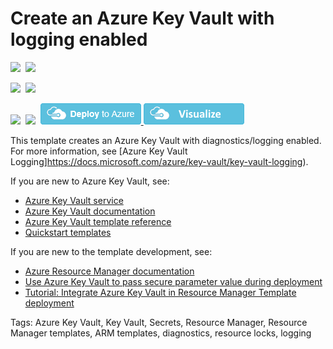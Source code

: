 # Create an Azure Key Vault with logging enabled

<IMG SRC="https://azurequickstartsservice.blob.core.windows.net/badges/201-key-vault-with-logging-create/PublicLastTestDate.svg" />&nbsp;
<IMG SRC="https://azurequickstartsservice.blob.core.windows.net/badges/201-key-vault-with-logging-create/PublicDeployment.svg" />&nbsp;

<IMG SRC="https://azurequickstartsservice.blob.core.windows.net/badges/201-key-vault-with-logging-create/FairfaxLastTestDate.svg" />&nbsp;
<IMG SRC="https://azurequickstartsservice.blob.core.windows.net/badges/201-key-vault-with-logging-create/FairfaxDeployment.svg" />&nbsp;

<IMG SRC="https://azurequickstartsservice.blob.core.windows.net/badges/201-key-vault-with-logging-create/BestPracticeResult.svg" />&nbsp;
<IMG SRC="https://azurequickstartsservice.blob.core.windows.net/badges/201-key-vault-with-logging-create/CredScanResult.svg" />&nbsp;
<a href="https://portal.azure.com/#create/Microsoft.Template/uri/https%3A%2F%2Fraw.githubusercontent.com%2FAzure%2Fazure-quickstart-templates%2Fmaster%2F201-key-vault-with-logging-create%2Fazuredeploy.json" target="_blank">
    <img src="https://raw.githubusercontent.com/Azure/azure-quickstart-templates/master/1-CONTRIBUTION-GUIDE/images/deploytoazure.png"/>
</a>
<a href="http://armviz.io/#/?load=https%3A%2F%2Fraw.githubusercontent.com%2FAzure%2Fazure-quickstart-templates%2Fmaster%2F201-key-vault-with-logging-create%2Fazuredeploy.json" target="_blank">
    <img src="https://raw.githubusercontent.com/Azure/azure-quickstart-templates/master/1-CONTRIBUTION-GUIDE/images/visualizebutton.png"/>
</a>

This template creates an Azure Key Vault with diagnostics/logging enabled. For more information, see [Azure Key Vault Logging]https://docs.microsoft.com/azure/key-vault/key-vault-logging).

If you are new to Azure Key Vault, see:

- [Azure Key Vault service](https://azure.microsoft.com/services/key-vault/)
- [Azure Key Vault documentation](https://docs.microsoft.com/azure/key-vault/)
- [Azure Key Vault template reference](https://docs.microsoft.com/azure/templates/microsoft.keyvault/allversions)
- [Quickstart templates](https://azure.microsoft.com/resources/templates/?resourceType=Microsoft.Keyvault)

If you are new to the template development, see:

- [Azure Resource Manager documentation](https://docs.microsoft.com/en-us/azure/azure-resource-manager/)
- [Use Azure Key Vault to pass secure parameter value during deployment](https://docs.microsoft.com/azure/azure-resource-manager/resource-manager-keyvault-parameter)
- [Tutorial: Integrate Azure Key Vault in Resource Manager Template deployment](https://docs.microsoft.com/azure/azure-resource-manager/resource-manager-tutorial-use-key-vault)

Tags: Azure Key Vault, Key Vault, Secrets, Resource Manager, Resource Manager templates, ARM templates, diagnostics, resource locks, logging


